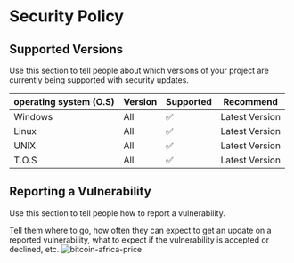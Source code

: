 # Security Policy

## Supported Versions

Use this section to tell people about which versions of your project are
currently being supported with security updates.

| operating system (O.S) | Version | Supported    |    Recommend    |
| ---------------------- | ------- | ---------    |    ---------    |
| Windows          |   All   | :white_check_mark: | Latest Version  |
| Linux            |   All   | :white_check_mark: | Latest Version  |
| UNIX             |   All   | :white_check_mark: | Latest Version  |
| T.O.S            |   All   | :white_check_mark: | Latest Version  |

## Reporting a Vulnerability

Use this section to tell people how to report a vulnerability.

Tell them where to go, how often they can expect to get an update on a
reported vulnerability, what to expect if the vulnerability is accepted or
declined, etc.
![bitcoin-africa-price](https://user-images.githubusercontent.com/56282088/84358928-2c1b0a80-abc8-11ea-883a-74d45860cebc.jpg)
